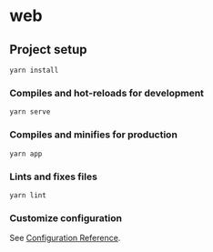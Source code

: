 # web

## Project setup
```
yarn install
```

### Compiles and hot-reloads for development
```
yarn serve
```

### Compiles and minifies for production
```
yarn app
```

### Lints and fixes files
```
yarn lint
```

### Customize configuration
See [Configuration Reference](https://cli.vuejs.org/config/).
